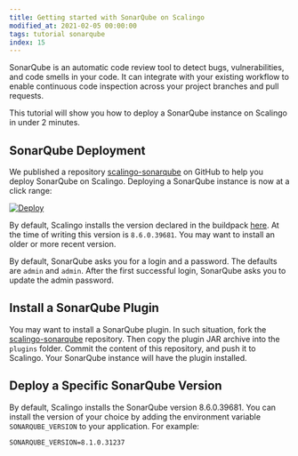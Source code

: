 ```yaml
---
title: Getting started with SonarQube on Scalingo
modified_at: 2021-02-05 00:00:00
tags: tutorial sonarqube
index: 15
---
```


SonarQube is an automatic code review tool to detect bugs, vulnerabilities, and code smells in your code. It can integrate with your existing workflow to enable continuous code inspection across your project branches and pull requests.

This tutorial will show you how to deploy a SonarQube instance on Scalingo in under 2 minutes.

## SonarQube Deployment

We published a repository [scalingo-sonarqube](https://github.com/Scalingo/scalingo-sonarqube) on GitHub to help you deploy SonarQube on Scalingo. Deploying a SonarQube instance is now at a click range:

[![Deploy](https://cdn.scalingo.com/deploy/button.svg)](https://my.scalingo.com/deploy?source=https://github.com/Scalingo/scalingo-sonarqube)

By default, Scalingo installs the version declared in the buildpack [here](https://github.com/Scalingo/sonarqube-buildpack/blob/master/bin/compile#L16). At the time of writing this version is `8.6.0.39681`. You may want to install an older or more recent version.

By default, SonarQube asks you for a login and a password. The defaults are `admin` and `admin`. After the first successful login, SonarQube asks you to update the admin password.

## Install a SonarQube Plugin

You may want to install a SonarQube plugin. In such situation, fork the [scalingo-sonarqube](https://github.com/Scalingo/scalingo-sonarqube) repository. Then copy the plugin JAR archive into the `plugins` folder. Commit the content of this repository, and push it to Scalingo. Your SonarQube instance will have the plugin installed.

## Deploy a Specific SonarQube Version

By default, Scalingo installs the SonarQube version 8.6.0.39681. You can install the version of your choice by adding the environment variable `SONARQUBE_VERSION` to your application. For example:

```
SONARQUBE_VERSION=8.1.0.31237
```
